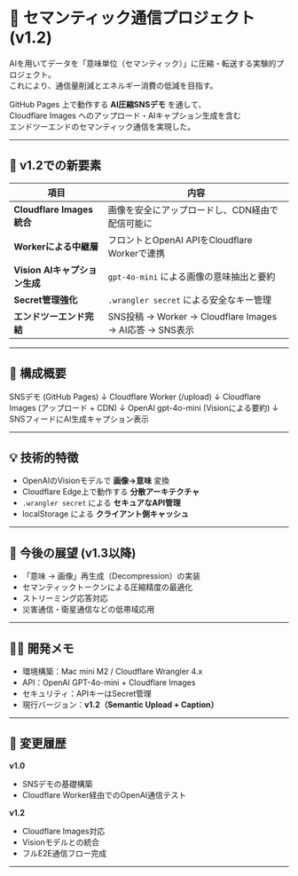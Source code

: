 # 🧭 セマンティック通信プロジェクト (v1.2)

AIを用いてデータを「意味単位（セマンティック）」に圧縮・転送する実験的プロジェクト。  
これにより、通信量削減とエネルギー消費の低減を目指す。  

GitHub Pages 上で動作する **AI圧縮SNSデモ** を通して、  
Cloudflare Images へのアップロード・AIキャプション生成を含む  
エンドツーエンドのセマンティック通信を実現した。

---

## 🚀 v1.2での新要素

| 項目 | 内容 |
|------|------|
| **Cloudflare Images統合** | 画像を安全にアップロードし、CDN経由で配信可能に |
| **Workerによる中継層** | フロントとOpenAI APIをCloudflare Workerで連携 |
| **Vision AIキャプション生成** | `gpt-4o-mini` による画像の意味抽出と要約 |
| **Secret管理強化** | `.wrangler secret` による安全なキー管理 |
| **エンドツーエンド完結** | SNS投稿 → Worker → Cloudflare Images → AI応答 → SNS表示 |

---

## 🧩 構成概要

SNSデモ (GitHub Pages)
↓
Cloudflare Worker (/upload)
↓
Cloudflare Images (アップロード + CDN)
↓
OpenAI gpt-4o-mini (Visionによる要約)
↓
SNSフィードにAI生成キャプション表示

---

## 💡 技術的特徴

- OpenAIのVisionモデルで **画像→意味** 変換  
- Cloudflare Edge上で動作する **分散アーキテクチャ**  
- `.wrangler secret` による **セキュアなAPI管理**  
- localStorage による **クライアント側キャッシュ**  

---

## 🔮 今後の展望 (v1.3以降)

- 「意味 → 画像」再生成（Decompression）の実装  
- セマンティックトークンによる圧縮精度の最適化  
- ストリーミング応答対応  
- 災害通信・衛星通信などの低帯域応用  

---

## 🧑‍💻 開発メモ

- 環境構築：Mac mini M2 / Cloudflare Wrangler 4.x  
- API：OpenAI GPT-4o-mini + Cloudflare Images  
- セキュリティ：APIキーはSecret管理  
- 現行バージョン：**v1.2（Semantic Upload + Caption）**

---

## 📜 変更履歴

**v1.0**
- SNSデモの基礎構築  
- Cloudflare Worker経由でのOpenAI通信テスト  

**v1.2**
- Cloudflare Images対応  
- Visionモデルとの統合  
- フルE2E通信フロー完成  

---
